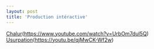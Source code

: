 ```yaml
---
layout: post
title: 'Production intéractive'
---
```



[Chalur](projects/proj-1/thumbnail.png)(https://www.youtube.com/watch?v=UrbOm7dul5Q)
[Usurpation](projects/proj-1/thumbnail.png)(https://youtu.be/qjMwCK-Wf2w)
